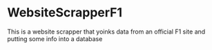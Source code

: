 # WebsiteScrapperF1
This is a website scrapper that yoinks data from an official F1 site and putting some info into a database
